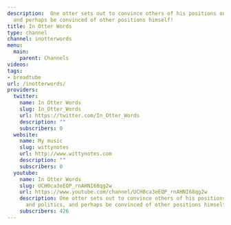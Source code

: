 ```yaml
---
description:  One otter sets out to convince others of his positions on ethics and politics, 
  and perhaps be convinced of other positions himself! 
title: In Otter Words
type: channel
channel: inotterwords
menu:
  main:
    parent: Channels
videos:
tags:
- breadtube
url: /inotterwords/
providers:
  twitter:
    name: In Otter Words
    slug: In_Otter_Words
    url: https://twitter.com/In_Otter_Words
    description: ""
    subscribers: 0
  website:
    name: My music
    slug: wittynotes
    url: http://www.wittynotes.com
    description: ""
    subscribers: 0
  youtube:
    name: In Otter Words
    slug: UCH0ca3eEQP_rnAHNI68qg2w
    url: https://www.youtube.com/channel/UCH0ca3eEQP_rnAHNI68qg2w
    description: One otter sets out to convince others of his positions on ethics
      and politics, and perhaps be convinced of other positions himself!
    subscribers: 426
---
```

